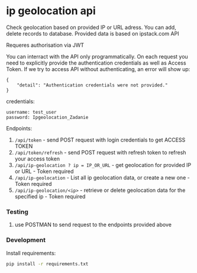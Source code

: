 # ip geolocation api
Check geolocation based on provided IP or URL adress. You can add, delete records to database. Provided data is based on ipstack.com API

Requeres authorisation via JWT

You can interract with the API only programmatically. On each request you need to explicitly provide the authentication credentials as well as Access Token.
If we try to access API  without authenticating, an error will show up:
```
{
    "detail": "Authentication credentials were not provided."
}
```

credentials:
```
username: test_user
password: Ipgeolocation_Zadanie
```

Endpoints:

1. ```/api/token``` - send POST request with login credentials to get ACCESS TOKEN
2. ```/api/token/refresh``` - send POST request with refresh token to refresh your access token
3. ```/api/ip-geolocation ? ip = IP_OR_URL``` - get geolocation for provided IP or URL - Token required
4. ```/api/ip-geolocation``` - List all ip geolocation data, or create a new one - Token required
5. ```/api/ip-geolocation/<ip>``` - retrieve or delete geolocation data for the specified ip - Token required

### Testing
1. use POSTMAN to send request to the endpoints provided above

### Development
Install requirements:
```bash
pip install -r requirements.txt
```
